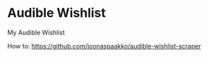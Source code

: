 # Audible Wishlist
 My Audible Wishlist

How to: https://github.com/joonaspaakko/audible-wishlist-scraper
